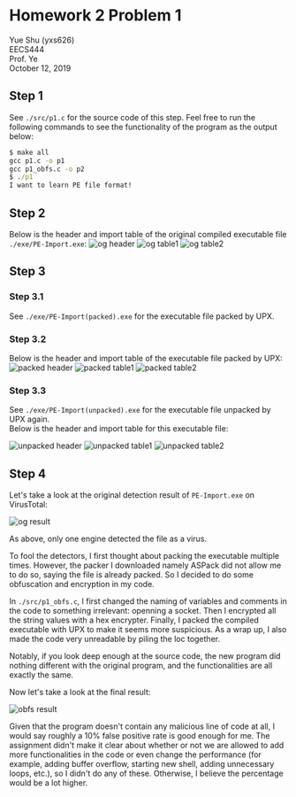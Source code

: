 # Homework 2 Problem 1

  Yue Shu (yxs626)  
  EECS444  
  Prof. Ye  
  October 12, 2019  

## Step 1

See `./src/p1.c` for the source code of this step. Feel free to run the following commands to see the functionality of the program as the output below:

```cmd
$ make all
gcc p1.c -o p1
gcc p1_obfs.c -o p2
$ ./p1
I want to learn PE file format!
```

## Step 2

Below is the header and import table of the original compiled executable file `./exe/PE-Import.exe`:
![og header](./Images/PE-Import-OG-HEADER.png)
![og table1](./Images/PE-Import-OG-TALBE-1.png)
![og table2](./Images/PE-Import-OG-TALBE-2.png)

## Step 3

### Step 3.1

See `./exe/PE-Import(packed).exe` for the executable file packed by UPX.

### Step 3.2

Below is the header and import table of the executable file packed by UPX:
![packed header](./Images/PE-Import-PACK-HEADER.png)
![packed table1](./Images/PE-Import-PACK-TALBE-1.png)
![packed table2](./Images/PE-Import-PACK-TALBE-2.png)

### Step 3.3

  See `./exe/PE-Import(unpacked).exe` for the executable file unpacked by UPX again.  
  Below is the header and import table for this executable file:

![unpacked header](./Images/PE-Import-UNPACK-HEADER.png)
![unpacked table1](./Images/PE-Import-UNPACK-TALBE-1.png)
![unpacked table2](./Images/PE-Import-UNPACK-TALBE-2.png)

## Step 4

Let's take a look at the original detection result of `PE-Import.exe` on VirusTotal:

![og result](./Images/DETECT_OG.png)

As above, only one engine detected the file as a virus.

To fool the detectors, I first thought about packing the executable multiple times. However, the packer I downloaded namely ASPack did not allow me to do so, saying the file is already packed. So I decided to do some obfuscation and encryption in my code.

In `./src/p1_obfs.c`, I first changed the naming of variables and comments in the code to something irrelevant: openning a socket. Then I encrypted all the string values with a hex encrypter. Finally, I packed the compiled executable with UPX to make it seems more suspicious. As a wrap up, I also made the code very unreadable by piling the loc together.

Notably, if you look deep enough at the source code, the new program did nothing different with the original program, and the functionalities are all exactly the same.

Now let's take a look at the final result:

![obfs result](Images/DETECT_OBFS.png)

Given that the program doesn't contain any malicious line of code at all, I would say roughly a 10% false positive rate is good enough for me. The assignment didn't make it clear about whether or not we are allowed to add more functionalities in the code or even change the performance (for example, adding buffer overflow, starting new shell, adding unnecessary loops, etc.), so I didn't do any of these. Otherwise, I believe the percentage would be a lot higher.
